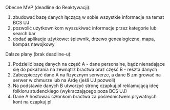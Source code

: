 Obecne MVP (deadline do Reaktywacji): 
1. zbudować bazę danych łączącą w sobie wszystkie informacje na temat BCS UJ
2. pozwolić użytkownikom wyszukiwać informacje przez kategorie lub search bar
3. dodać aplikacje użytkowe: śpiewnik, drzewo genealogiczne, mapa, kompas nawojkowy

Dalsze plany (brak deadline-u):
1. Podzielić bazę danych na część A - dane personalne, bądź nienadające się do pokazania na zewnątrz bractwa oraz część B - reszta danych
2. Zabezpieczyć dane A na fizycznym serwerze, a dane B zmigrować na serwer w chmurze lub na Ardę (jeśli UJ pozwoli)
3. Na podstawie danych B utworzyć stronę czapkuj.pl reklamującą ideę folkloru studenckiego (wykraczającego poza BCS UJ)
4. Dane A hostować członkom bractwa za pośrednictwem prywatnych kont na czapkuj.pl
